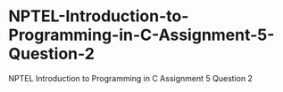 # NPTEL-Introduction-to-Programming-in-C-Assignment-5-Question-2
NPTEL Introduction to Programming in C Assignment 5 Question 2
